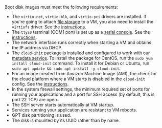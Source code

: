 Boot disk images must meet the following requirements:

* The `virtio-net`, `virtio-blk`, and `virtio-pci` drivers are installed. If you're going to attach [file storage](../../compute/concepts/filesystem.md) to a VM, you also need to install the `virtiofs` driver. See the [instructions](../../compute/operations/image-create/custom-image.md#virtio).
* The `ttyS0` terminal (COM1 port) is set up as a [serial console](../../compute/operations/serial-console/index.md). See the [instructions](../../compute/operations/image-create/custom-image.md#serial-console).
* The network interface runs correctly when starting a VM and obtains the IP address via DHCP.
* The `cloud-init` package is installed and configured to work with our [metadata service](../../compute/operations/vm-info/get-info.md#inside-instance). To install the package for CentOS, run the `sudo yum install cloud-init` command. To install it for Debian or Ubuntu, run `sudo apt update && sudo apt install -y cloud-init`.
* For an image created from Amazon Machine Image (AMI), the check for the cloud platform where a VM starts is disabled in the `cloud-init` config. See the [instructions](../../compute/operations/image-create/custom-image.md#ec2).
* In the system firewall settings, the minimum required set of ports for running your applications and a port for SSH access (by default, this is port 22 TCP) are open.
* The SSH server starts automatically at VM startup.
* Services running your application are resistant to VM reboots.
* GPT disk partitioning is used.
* The disk is mounted by its UUID rather than by name.


